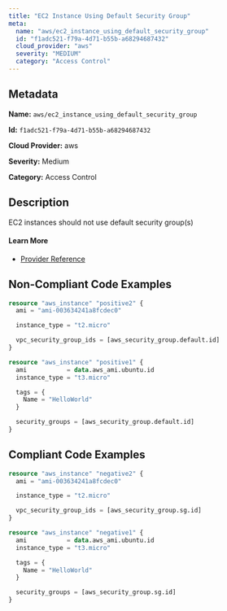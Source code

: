 ```yaml
---
title: "EC2 Instance Using Default Security Group"
meta:
  name: "aws/ec2_instance_using_default_security_group"
  id: "f1adc521-f79a-4d71-b55b-a68294687432"
  cloud_provider: "aws"
  severity: "MEDIUM"
  category: "Access Control"
---
```


## Metadata
**Name:** `aws/ec2_instance_using_default_security_group`

**Id:** `f1adc521-f79a-4d71-b55b-a68294687432`

**Cloud Provider:** aws

**Severity:** Medium

**Category:** Access Control

## Description
EC2 instances should not use default security group(s)

#### Learn More

 - [Provider Reference](https://registry.terraform.io/providers/hashicorp/aws/latest/docs/resources/instance#security_groups)

## Non-Compliant Code Examples
```terraform
resource "aws_instance" "positive2" {
  ami = "ami-003634241a8fcdec0"

  instance_type = "t2.micro"

  vpc_security_group_ids = [aws_security_group.default.id]
}

```

```terraform
resource "aws_instance" "positive1" {
  ami           = data.aws_ami.ubuntu.id
  instance_type = "t3.micro"

  tags = {
    Name = "HelloWorld"
  }

  security_groups = [aws_security_group.default.id]
}

```

## Compliant Code Examples
```terraform
resource "aws_instance" "negative2" {
  ami = "ami-003634241a8fcdec0"

  instance_type = "t2.micro"

  vpc_security_group_ids = [aws_security_group.sg.id]
}

```

```terraform
resource "aws_instance" "negative1" {
  ami           = data.aws_ami.ubuntu.id
  instance_type = "t3.micro"

  tags = {
    Name = "HelloWorld"
  }

  security_groups = [aws_security_group.sg.id]
}

```